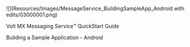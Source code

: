                            


![](Resources/Images/MessageService_BuildingSampleApp_Android with edits/03000001.png)

Volt MX  Messaging Service™ QuickStart Guide

Building a Sample Application \- Android
